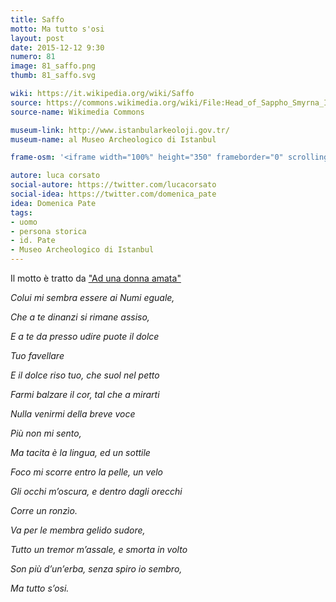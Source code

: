 ```yaml
---
title: Saffo
motto: Ma tutto s'osi
layout: post
date: 2015-12-12 9:30
numero: 81
image: 81_saffo.png
thumb: 81_saffo.svg

wiki: https://it.wikipedia.org/wiki/Saffo
source: https://commons.wikimedia.org/wiki/File:Head_of_Sappho_Smyrna_Istanbul_Museum_Hellenistic_period.JPG
source-name: Wikimedia Commons

museum-link: http://www.istanbularkeoloji.gov.tr/
museum-name: al Museo Archeologico di Istanbul

frame-osm: '<iframe width="100%" height="350" frameborder="0" scrolling="no" marginheight="0" marginwidth="0" src="http://www.openstreetmap.org/export/embed.html?bbox=28.96886587142944%2C41.00534217959946%2C28.994400501251224%2C41.016336308032706&amp;layer=mapnik&amp;marker=41.01083137730991%2C28.981633186340332" style="border: 1px solid black"></iframe><br/><small><a href="http://www.openstreetmap.org/?mlat=41.0108&amp;mlon=28.9816#map=16/41.0108/28.9816">Visualizza mappa ingrandita</a></small>'

autore: luca corsato
social-autore: https://twitter.com/lucacorsato
social-idea: https://twitter.com/domenica_pate
idea: Domenica Pate
tags:
- uomo
- persona storica
- id. Pate
- Museo Archeologico di Istanbul
---
```



Il motto è tratto da ["Ad una donna amata"](https://it.wikisource.org/wiki/Ad_una_donna_amata)


*Colui mi sembra essere ai Numi eguale,*

*Che a te dinanzi si rimane assiso,*

*E a te da presso udire puote il dolce*

*Tuo favellare*

*E il dolce riso tuo, che suol nel petto*

*Farmi balzare il cor, tal che a mirarti*

*Nulla venirmi della breve voce*

*Più non mi sento,*

*Ma tacita è la lingua, ed un sottile*

*Foco mi scorre entro la pelle, un velo*

*Gli occhi m’oscura, e dentro dagli orecchi*

*Corre un ronzìo.*

*Va per le membra gelido sudore,*

*Tutto un tremor m’assale, e smorta in volto*

*Son più d’un’erba, senza spiro io sembro,*

*Ma tutto s’osi.*
